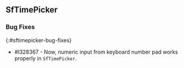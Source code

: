 ## SfTimePicker

### Bug Fixes
{:#sftimepicker-bug-fixes}

* \#I328367 - Now, numeric input from keyboard number pad works properly in `SfTimePicker`.
